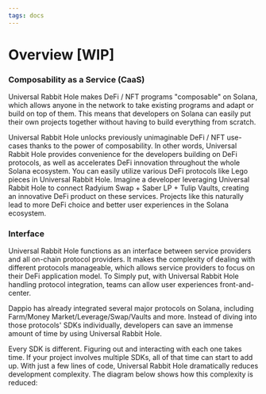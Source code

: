 ```yaml
---
tags: docs
---
```


# Overview [WIP]

### Composability as a Service (CaaS)

Universal Rabbit Hole makes DeFi / NFT programs "composable" on Solana, which allows anyone in the network to take existing programs and adapt or build on top of them. This means that developers on Solana can easily put their own projects together without having to build everything from scratch. 

Universal Rabbit Hole unlocks previously unimaginable DeFi / NFT use-cases thanks to the power of composability. In other words, Universal Rabbit Hole provides convenience for the developers building on DeFi protocols, as well as accelerates DeFi innovation throughout the whole Solana ecosystem. You can easily utilize various DeFi protocols like Lego pieces in Universal Rabbit Hole. Imagine a developer leveraging Universal Rabbit Hole to connect Radyium Swap + Saber LP + Tulip Vaults, creating an innovative DeFi product on these services. Projects like this naturally lead to more DeFi choice and better user experiences in the Solana ecosystem. 

### Interface

Universal Rabbit Hole functions as an interface between service providers and all on-chain protocol providers. It makes the complexity of dealing with different protocols manageable, which allows service providers to focus on their DeFi application model. To Simply put, with Universal Rabbit Hole handling protocol integration, teams can allow user experiences front-and-center. 

Dappio has already integrated several major protocols on Solana, including Farm/Money Market/Leverage/Swap/Vaults and more. Instead of diving into those protocols' SDKs individually, developers can save an immense amount of time by using Universal Rabbit Hole.

Every SDK is different. Figuring out and interacting with each one takes time. If your project involves multiple SDKs, all of that time can start to add up. With just a few lines of code, Universal Rabbit Hole dramatically reduces development complexity. The diagram below shows how this complexity is reduced:
